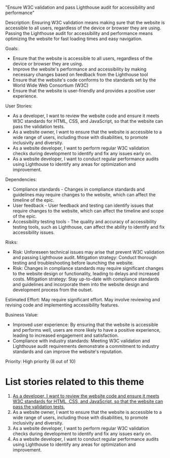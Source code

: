 "Ensure W3C validation and pass Lighthouse audit for accessibility and performance"

Description: Ensuring W3C validation means making sure that the website is accessible to all users, regardless of the device or browser they are using. Passing the Lighthouse audit for accessibility and performance means optimizing the website for fast loading times and easy navigation. 

Goals: 
* Ensure that the website is accessible to all users, regardless of the device or browser they are using.
* Improve the website's performance and accessibility by making necessary changes based on feedback from the Lighthouse tool
* Ensure that the website's code conforms to the standards set by the World Wide Web Consortium (W3C)
* Ensure that the website is user-friendly and provides a positive user experience.

User Stories: 
* As a developer, I want to review the website code and ensure it meets W3C standards for HTML, CSS, and JavaScript, so that the website can pass the validation tests.
* As a website owner, I want to ensure that the website is accessible to a wide range of users, including those with disabilities, to promote inclusivity and diversity.
* As a website developer, I want to perform regular W3C validation checks during development to identify and fix any issues early on.
* As a website developer, I want to conduct regular performance audits using Lighthouse to identify any areas for optimization and improvement.

Dependencies: 
* Compliance standards - Changes in compliance standards and guidelines may require changes to the website, which can affect the timeline of the epic.
* User feedback - User feedback and testing can identify issues that require changes to the website, which can affect the timeline and scope of the epic.
* Accessibility testing tools - The quality and accuracy of accessibility testing tools, such as Lighthouse, can affect the ability to identify and fix accessibility issues.

Risks: 
* Risk: Unforeseen technical issues may arise that prevent W3C validation and passing Lighthouse audit.
Mitigation strategy: Conduct thorough testing and troubleshooting before launching the website. 
* Risk: Changes in compliance standards may require significant changes to the website design or functionality, leading to delays and increased costs.
Mitigation strategy: Stay up-to-date with compliance standards and guidelines and incorporate them into the website design and development process from the outset.

Estimated Effort: May require significant effort. May involve reviewing and revising code and implementing accessibility features.

Business Value: 
* Improved user experience: By ensuring that the website is accessible and performs well, users are more likely to have a positive experience, leading to increased engagement and satisfaction.
* Compliance with industry standards: Meeting W3C validation and Lighthouse audit requirements demonstrate a commitment to industry standards and can improve the website's reputation.

Priority: High priority (8 out of 10) 

# List stories related to this theme
1.  [As a developer, I want to review the website code and ensure it meets W3C standards for HTML, CSS, and JavaScript, so that the website can pass the validation tests.](documentation/templates/theme/initiatives/epics/stories/story_template.md)
2. As a website owner, I want to ensure that the website is accessible to a wide range of users, including those with disabilities, to promote inclusivity and diversity.
3. As a website developer, I want to perform regular W3C validation checks during development to identify and fix any issues early on.
4. As a website developer, I want to conduct regular performance audits using Lighthouse to identify any areas for optimization and improvement.

